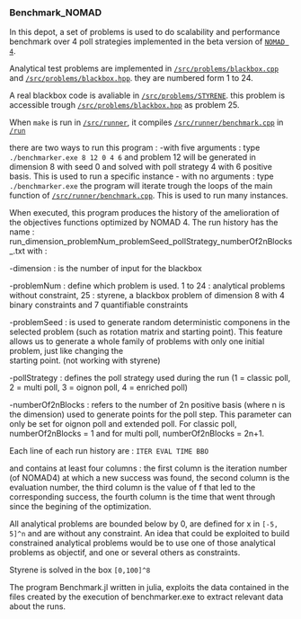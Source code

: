 ### Benchmark_NOMAD
In this depot, a set of problems is used to do scalability and performance benchmark over 4 poll strategies implemented in the beta version of [`NOMAD 4`](https://github.com/Guillaume5255/nomad). 

Analytical test problems are implemented in [`/src/problems/blackbox.cpp`](/src/problems/blackbox.cpp) and [`/src/problems/blackbox.hpp`](/src/problems/blackbox.hpp). they are numbered form 1 to 24.

A real blackbox code is avaliable in [`/src/problems/STYRENE`](/src/problems/STYRENE). this problem is accessible trough [`/src/problems/blackbox.hpp`](/src/problems/blackbox.hpp) as problem 25.


When `make` is run in [`/src/runner`](/src/runner), it compiles [`/src/runner/benchmark.cpp`](/src/runner/benchmark.cpp) in [`/run`](/run) 

there are two ways to run this program :
	-with five arguments : type `./benchmarker.exe 8 12 0 4 6` and problem 12 will be generated in dimension 8 with seed 0 and solved with poll strategy 4 with 6 positive basis. This is used to run a specific instance
	- with no arguments : type `./benchmarker.exe` the program will iterate trough the loops of the main function of [`/src/runner/benchmark.cpp`](/src/runner/benchmark.cpp). This is used to run many instances.

When executed, this program produces the history of the amelioration of the objectives 
functions optimized by NOMAD 4. The run history has the name :
run_dimension_problemNum_problemSeed_pollStrategy_numberOf2nBlocks_.txt 
with :

  -dimension : is the number of input for the blackbox
  
  -problemNum : define which problem is used. 
			1 to 24 : analytical problems without constraint, 
			25 : styrene, a blackbox problem of dimension 8 with 4 binary constraints and 7 quantifiable constraints
  
  -problemSeed : is used to generate random deterministic componens in the selected problem (such as rotation matrix and starting point).
                This feature allows us to generate a whole family of problems with only one initial problem, just like changing the     
                starting point. (not working with styrene)

  -pollStrategy : defines the poll strategy used during the run (1 = classic poll, 2 = multi poll, 3 = oignon poll, 4 = enriched 
                poll)

  -numberOf2nBlocks : refers to the number of 2n positive basis (where n is the dimension) used to generate points for the poll step. This parameter can only be set for oignon poll and extended poll. For classic poll,  numberOf2nBlocks = 1 and for multi poll, numberOf2nBlocks = 2n+1.

Each line of each run history are : `ITER EVAL TIME BBO`

and contains at least four columns : the first column is the iteration number (of NOMAD4) at which a new success was found, the second 
column is the evaluation number, the third column is the value of f that led to the corresponding success, the fourth column is the time that went through since the begining of the optimization.

All analytical problems are bounded below by 0, are defined for x in `[-5, 5]^n` and are without any constraint.
An idea that could be exploited to build constrained analytical problems would be to use one of those analytical problems as objectif, and one 
or several others as constraints.

Styrene is solved in the box `[0,100]^8`

The program Benchmark.jl written in julia, exploits the data contained in the files created by the execution of benchmarker.exe to 
extract relevant data about the runs.

